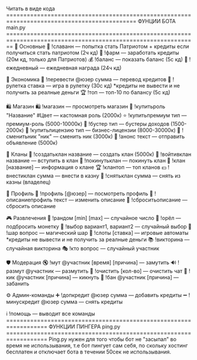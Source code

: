 Читать в виде кода
============================================================================================ ФУНЦИИ БОТА main.py ==============================================================================================================
🔰 Основные
🔴 !славанн — попытка стать Патриотом + кредиты если получиться стать патриотом (2ч кд)
🌾 !фарм — заработать кредиты (20м кд, только для Патриотов)
💰 !баланс — показать баланс (5с кд)
🎁 !ежедневный — ежедневная награда (24ч кд)

💸 Экономика
💸 !перевести @юзер сумма — перевод кредитов
🎰 !рулетка ставка — игра в рулетку (30с кд) *кредиты не вывести и не получить за реалные деньги
🏆 !топ — топ-10 по балансу (5с кд)

🛍 Магазин 
🛍 !магазин — просмотреть магазин
🎨 !купитьроль "Название" #Цвет — кастомная роль (2000к)
⭐️ !купитьпремиум тип — премиум-роль (5000-10000к)
🚀 !бустер тип — бустеры доходов (1500-2000к)
💼 !купитьлицензию тип — бизнес-лицензии (8000-30000к)
📝 !сменитьник "ник" — сменить ник (3000к)
📢 !анонс текст — отправить объявление (5000к)

👥 Кланы
👥 !создатьклан название — создать клан (5000к)
👥 !войтивклан название — вступить в клан
👥 !покинутьклан — покинуть клан
👥 !клан [название] — информация о клане
🏆 !клантоп — топ кланов
💵 !внестиклан сумма — внести в казну
💸 !снятьклан сумма — снять из казны (владелец)

👤 Профиль
👤 !профиль [@юзер] — посмотреть профиль
📝 !описаниепрофиль текст — изменить описание
🔄 !сброситьописание — сбросить описание

🎮 Развлечения
🎲 !рандом [min] [max] — случайное число
🎯 !орёл — подбросить монетку
🤔 !выбор вариант1, вариант2 — случайный выбор
🎱 !шар вопрос — магический шар
🎰 !слоты [ставка] — игровые автоматы *кредиты не вывести и не получить за реалные деньги
📚 !викторина — случайная викторина
🎭 !кто вопрос — случайный участник

🛡 Модерация
🔇 !мут @участник [время] [причина] — замутить
🔊 !размут @участник — размутить
🧹 !очистить [кол-во] — очистить чат
👢 !кик @участник [причина] — кикнуть
🔨 !бан @участник [причина] — забанить

⚙️ Админ-команды
➕ !допкредит @юзер сумма — добавить кредиты
➖ !минускредит @юзер сумма — снять кредиты

ℹ️ !помощь — выводит все команды
================================================================== ФУНКЦИИ ПИНГЕРА ping.py ==================================================================
Ping.py нужен для того чтобы бот не "засыпал" во время не использывания, т.е бот пингует сам себя, по скольку хостинг бесплатен и отключает бота в течении 50сек не использывания.
